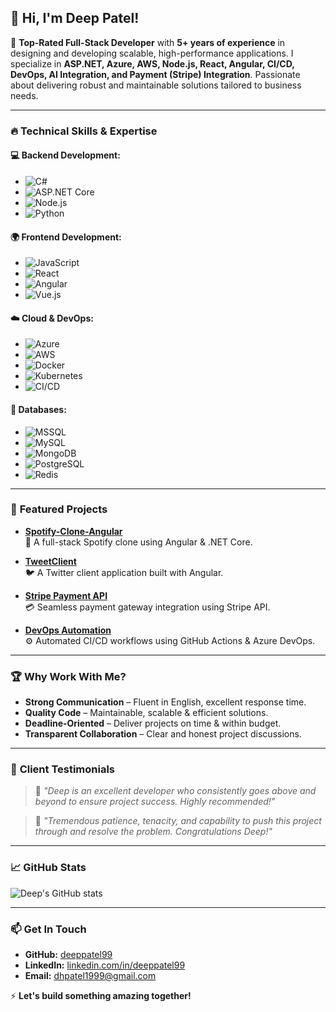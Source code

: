 ## 👋 Hi, I'm Deep Patel!

🚀 **Top-Rated Full-Stack Developer** with **5+ years of experience** in designing and developing scalable, high-performance applications. I specialize in **ASP.NET, Azure, AWS, Node.js, React, Angular, CI/CD, DevOps, AI Integration, and Payment (Stripe) Integration**. Passionate about delivering robust and maintainable solutions tailored to business needs.

---

### 🔥 **Technical Skills & Expertise**

#### **💻 Backend Development:**
- ![C#](https://img.shields.io/badge/-C%23-239120?style=flat-square&logo=c-sharp)
- ![ASP.NET Core](https://img.shields.io/badge/-ASP.NET%20Core-512BD4?style=flat-square&logo=dotnet)
- ![Node.js](https://img.shields.io/badge/-Node.js-339933?style=flat-square&logo=node.js)
- ![Python](https://img.shields.io/badge/-Python-3776AB?style=flat-square&logo=python)

#### **🌍 Frontend Development:**
- ![JavaScript](https://img.shields.io/badge/-JavaScript-F7DF1E?style=flat-square&logo=javascript)
- ![React](https://img.shields.io/badge/-React-61DAFB?style=flat-square&logo=react)
- ![Angular](https://img.shields.io/badge/-Angular-DD0031?style=flat-square&logo=angular)
- ![Vue.js](https://img.shields.io/badge/-Vue.js-4FC08D?style=flat-square&logo=vue.js)

#### **☁️ Cloud & DevOps:**
- ![Azure](https://img.shields.io/badge/-Azure-0078D4?style=flat-square&logo=microsoft-azure)
- ![AWS](https://img.shields.io/badge/-AWS-232F3E?style=flat-square&logo=amazon-aws)
- ![Docker](https://img.shields.io/badge/-Docker-2496ED?style=flat-square&logo=docker)
- ![Kubernetes](https://img.shields.io/badge/-Kubernetes-326CE5?style=flat-square&logo=kubernetes)
- ![CI/CD](https://img.shields.io/badge/-CI%2FCD-4285F4?style=flat-square&logo=google-cloud)

#### **📡 Databases:**
- ![MSSQL](https://img.shields.io/badge/-MSSQL-CC2927?style=flat-square&logo=microsoft-sql-server)
- ![MySQL](https://img.shields.io/badge/-MySQL-4479A1?style=flat-square&logo=mysql)
- ![MongoDB](https://img.shields.io/badge/-MongoDB-47A248?style=flat-square&logo=mongodb)
- ![PostgreSQL](https://img.shields.io/badge/-PostgreSQL-336791?style=flat-square&logo=postgresql)
- ![Redis](https://img.shields.io/badge/-Redis-DC382D?style=flat-square&logo=redis)

---

### 🌟 **Featured Projects**

- **[Spotify-Clone-Angular](https://github.com/deeppatel99/Spotify-Clone-Angular)**  
  🎵 A full-stack Spotify clone using Angular & .NET Core.

- **[TweetClient](https://github.com/deeppatel99/TweetClient)**  
  🐦 A Twitter client application built with Angular.

- **[Stripe Payment API](https://github.com/deeppatel99/Stripe-Payment-Integration)**  
  💳 Seamless payment gateway integration using Stripe API.

- **[DevOps Automation](https://github.com/deeppatel99/DevOps-CI-CD)**  
  ⚙️ Automated CI/CD workflows using GitHub Actions & Azure DevOps.

---

### 🏆 **Why Work With Me?**
- **Strong Communication** – Fluent in English, excellent response time.
- **Quality Code** – Maintainable, scalable & efficient solutions.
- **Deadline-Oriented** – Deliver projects on time & within budget.
- **Transparent Collaboration** – Clear and honest project discussions.

---

### 🏅 **Client Testimonials**
> 💬 *"Deep is an excellent developer who consistently goes above and beyond to ensure project success. Highly recommended!"*

> 💬 *"Tremendous patience, tenacity, and capability to push this project through and resolve the problem. Congratulations Deep!"*

---

### 📈 **GitHub Stats**

![Deep's GitHub stats](https://github-readme-stats.vercel.app/api?username=deeppatel99&show_icons=true&theme=radical)

---

### 📫 **Get In Touch**
- **GitHub:** [deeppatel99](https://github.com/deeppatel99)
- **LinkedIn:** [linkedin.com/in/deeppatel99](https://www.linkedin.com/in/deeppatel99)
- **Email:** [dhpatel1999@gmail.com](mailto:dhpatel1999@gmail.com)

⚡ **Let's build something amazing together!**
